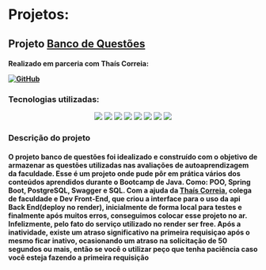 # Projetos:

<h2>Projeto <a href= "https://github.com/RebornBR/Projetos/tree/main/BancoQuestoes">Banco de Questões</a> </h2>

<h4>Realizado em parceria com Thaís Correia:
  
[![GitHub](https://img.shields.io/badge/Github-000?style=for-the-badge&logo=Github&logoColor=0E76A8)](https://github.com/ThataCorreia/)
</h4>



<h3>Tecnologias utilizadas:</h3>
<div align="center"> 
<img src="https://img.shields.io/badge/Java-000000?style=for-the-badge&logo=openjdk&logoColor=white">
<img src="https://img.shields.io/badge/javascript-000000.svg?style=for-the-badge&logo=javascript&logoColor=white">
<img src="https://img.shields.io/badge/PostgreSQL-000000?style=for-the-badge&logo=postgresql&logoColor=white">  
<img src="https://img.shields.io/badge/css3-000000.svg?style=for-the-badge&logo=css3&logoColor=white">
<img src="https://img.shields.io/badge/HTML-000000?style=for-the-badge&logo=html5&logoColor=white">
<img src="https://img.shields.io/badge/IntelliJ_IDEA-000000.svg?style=for-the-badge&logo=intellij-idea&logoColor=white">
<img src="https://img.shields.io/badge/Visual_Studio-000000?style=for-the-badge&logo=visual%20studio&logoColor=white">
<img src="https://img.shields.io/badge/Vercel-000000?style=for-the-badge&logo=vercel&logoColor=white">
</div>
<h3>Descrição do projeto</h3>
<h4>O projeto banco de questões foi idealizado e construído com o objetivo de armazenar as questões utilizadas nas avaliações de autoaprendizagem da faculdade. Esse é um projeto onde pude pôr em prática vários dos conteúdos aprendidos durante o Bootcamp de Java. Como: POO, Spring Boot, PostgreSQL, Swagger e SQL. Com a ajuda da <a href="https://github.com/ThataCorreia/">Thaís Correia</a>, colega de faculdade e Dev Front-End, que criou a interface para o uso da api Back End(deploy no render), inicialmente de forma local para testes e finalmente após muitos erros, conseguimos colocar esse projeto no ar. Infelizmente, pelo fato do serviço utilizado no render ser free. Após a inatividade, existe um atraso significativo na primeira requisiçao após o mesmo ficar inativo, ocasionando um atraso na solicitação de 50 segundos ou mais, então se você o utilizar peço que tenha paciência caso você esteja fazendo a primeira requisição</h4>

